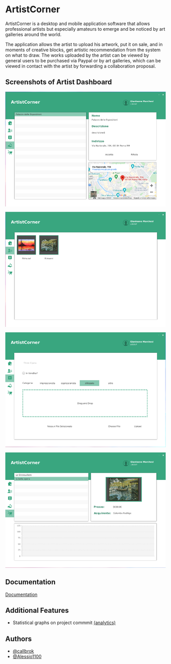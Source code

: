
# ArtistCorner

ArtistCorner is a desktop and mobile application software that allows
professional artists but especially amateurs to emerge and be noticed by
art galleries around the world.

The application allows the artist to upload his artwork, put it on sale,
and in moments of creative blocks, get artistic recommendation from the
system on what to draw. The works uploaded by the artist can be viewed
by general users to be purchased via Paypal or by art galleries, which
can be viewed in contact with the artist by forwarding a collaboration
proposal.


## Screenshots of Artist Dashboard

![App Screenshot](https://github.com/callbrok/ArtistCornerDeliverables/blob/main/Storyboards/manage_proposals.png?raw=true)

![App Screenshot](https://github.com/callbrok/ArtistCornerDeliverables/blob/main/Storyboards/manage_artworks.png?raw=true)

![App Screenshot](https://github.com/callbrok/ArtistCornerDeliverables/blob/main/Storyboards/upload_artwork.png?raw=true)

![App Screenshot](https://github.com/callbrok/ArtistCornerDeliverables/blob/main/Storyboards/view_sold_artworks.png?raw=true)


## Documentation

[Documentation](https://github.com/callbrok/ArtistCornerDeliverables)


## Additional Features

- Statistical graphs on project commmit
    [(analytics)](https://github.com/callbrok/ArtistCorner/tree/main/ArtistCorner/src/main/java/com/artistcorner/engclasses/others/analytics)


## Authors

- [@callbrok](https://github.com/callbrok)
- [@Alessio1100](https://github.com/Alessio1100)

